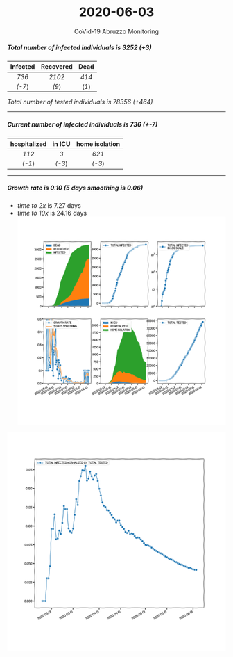 <div align='center'>

# 2020-06-03
CoVid-19 Abruzzo Monitoring
</div>

##### Total number of infected individuals is 3252 (+3)
Infected | Recovered | Dead
:---: | :---: | :---:
*736* | *2102* | *414*
*(-7*) | *(9*) | (*1*)

*Total number of tested individuals is 78356 (+464)*
***
##### Current number of infected individuals is 736 (+-7)
hospitalized | in ICU | home isolation
:---: | :---: | :---:
*112* |*3* |*621*
*(-1*) |*(-3*) |*(-3*)
***
##### Growth rate is 0.10 (5 days smoothing is 0.06)
- *time to 2x* is 7.27 days
- *time to 10x* is 24.16 days
![stats][stats]

![infected_normalized][infected_normalized]

[stats]: stats_Abruzzo.png
[infected_normalized]: infected_normalized_Abruzzo.png
